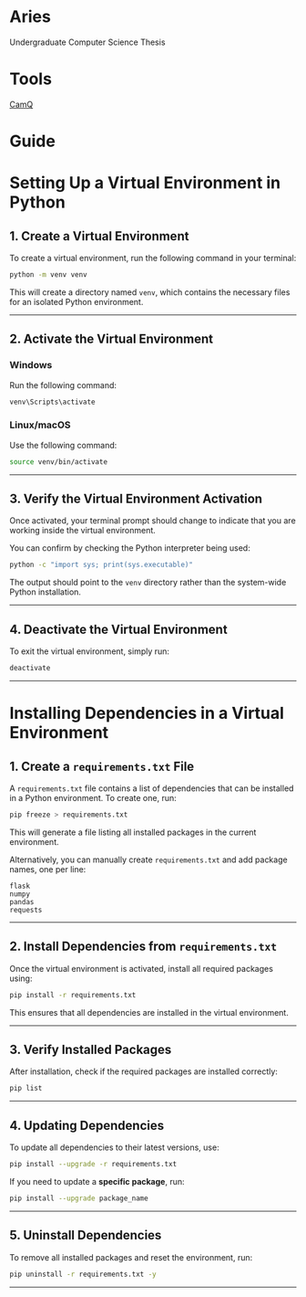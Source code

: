# **Aries**

Undergraduate Computer Science Thesis

# **Tools**

[CamQ](https://github.com/NebularEclipse/CamQ)


# **Guide**
# **Setting Up a Virtual Environment in Python**  
## **1. Create a Virtual Environment**  
To create a virtual environment, run the following command in your terminal:  

```sh
python -m venv venv
```

This will create a directory named `venv`, which contains the necessary files for an isolated Python environment.  

---

## **2. Activate the Virtual Environment**  
### **Windows**  
Run the following command:

```sh
venv\Scripts\activate
```

### **Linux/macOS**  
Use the following command:  

```sh
source venv/bin/activate
```

---

## **3. Verify the Virtual Environment Activation**  
Once activated, your terminal prompt should change to indicate that you are working inside the virtual environment.

You can confirm by checking the Python interpreter being used:  

```sh
python -c "import sys; print(sys.executable)"
```

The output should point to the `venv` directory rather than the system-wide Python installation.  

---

## **4. Deactivate the Virtual Environment**  
To exit the virtual environment, simply run:  

```sh
deactivate
```

---

# **Installing Dependencies in a Virtual Environment**  
## **1. Create a `requirements.txt` File**  
A `requirements.txt` file contains a list of dependencies that can be installed in a Python environment. To create one, run:  

```sh
pip freeze > requirements.txt
```

This will generate a file listing all installed packages in the current environment.  

Alternatively, you can manually create `requirements.txt` and add package names, one per line:  

```
flask
numpy
pandas
requests
```

---

## **2. Install Dependencies from `requirements.txt`**  
Once the virtual environment is activated, install all required packages using:  

```sh
pip install -r requirements.txt
```

This ensures that all dependencies are installed in the virtual environment.  

---

## **3. Verify Installed Packages**  
After installation, check if the required packages are installed correctly:  

```sh
pip list
```

---

## **4. Updating Dependencies**  
To update all dependencies to their latest versions, use:  

```sh
pip install --upgrade -r requirements.txt
```

If you need to update a **specific package**, run:  

```sh
pip install --upgrade package_name
```

---

## **5. Uninstall Dependencies**  
To remove all installed packages and reset the environment, run:  

```sh
pip uninstall -r requirements.txt -y
```

---